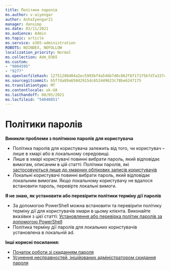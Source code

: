 ```yaml
---
title: Політики паролів
ms.author: v-aiyengar
author: AshaIyengar21
manager: dansimp
ms.date: 03/11/2021
ms.audience: Admin
ms.topic: article
ms.service: o365-administration
ROBOTS: NOINDEX, NOFOLLOW
localization_priority: Normal
ms.collection: Adm_O365
ms.custom:
- "9004595"
- "9277"
ms.openlocfilehash: 12751288d04a2ec5993bf4a546b7d0c862f8f171f5bfd7a337cb79cb95792056
ms.sourcegitcommit: b5f7da89a650d2915dc652449623c78be6247175
ms.translationtype: MT
ms.contentlocale: uk-UA
ms.lasthandoff: 08/05/2021
ms.locfileid: "54040851"
---
```

# <a name="password-policies"></a>Політики паролів

**Виникли проблеми з політикою паролів для користувача**

- Політика паролів для користувача залежить від того, чи користувач – лише в хмарі або в локальному середовищі.
- Лише в хмарі користувачі повинні вибрати пароль, який відповідає вимогам, описаним в цій статті: Політики паролів, які [застосовуються лише до хмарних облікових записів користувачів](https://docs.microsoft.com/azure/active-directory/authentication/concept-sspr-policy?WT.mc_id=Portal-Microsoft_Azure_Support#password-policies-that-only-apply-to-cloud-user-accounts)
- Локальні користувачі повинні вибрати пароль, який відповідає локальним вимогам. Якщо локальному користувачу не вдалося встановити пароль, перевірте локальні вимоги.

**Я не знаю, як установити або перевірити політики терміну дії паролів**

- За допомогою PowerShell можна встановити та перевірити політику терміну дії для користувачів хмари в цьому клієнта. Виконайте вказівки з цієї статті: [Установлення або перевірка політик паролів за допомогою PowerShell](https://docs.microsoft.com/azure/active-directory/authentication/concept-sspr-policy?WT.mc_id=Portal-Microsoft_Azure_Support#set-or-check-the-password-policies-by-using-powershell)
- Політика терміну дії паролів для локальних користувачів установлена в локальній ad.

**Інші корисні посилання:**
- [Початок роботи зі скиданням пароля](https://docs.microsoft.com/azure/active-directory/authentication/concept-sspr-policy?WT.mc_id=Portal-Microsoft_Azure_Support#set-or-check-the-password-policies-by-using-powershell)
- [Усунення несправностей, ініційованих адміністратором скидання пароля](https://docs.microsoft.com/azure/active-directory/active-directory-passwords-troubleshoot?WT.mc_id=Portal-Microsoft_Azure_Support#troubleshoot-the-password-reset-portal)
